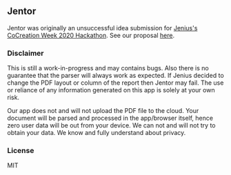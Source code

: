 ## Jentor

Jentor was originally an unsuccessful idea submission for <a href="https://www.cocreate.id/cocreation-week-2020/hackathon/">Jenius's CoCreation Week 2020 Hackathon</a>. See our proposal <a href="https://github.com/herpiko/jentor/blob/master/jentor.pdf">here</a>.

### Disclaimer

This is still a work-in-progress and may contains bugs. Also there is no guarantee that the parser will always work as expected. If Jenius decided to change the PDF layout or column of the report then Jentor may fail. The use or reliance of any information generated on this app is solely at your own risk.

Our app does not and will not upload the PDF file to the cloud. Your document will be parsed and processed in the app/browser itself, hence zero user data will be out from your device. We can not and will not try to obtain your data. We know and fully understand about privacy.

### License

MIT
